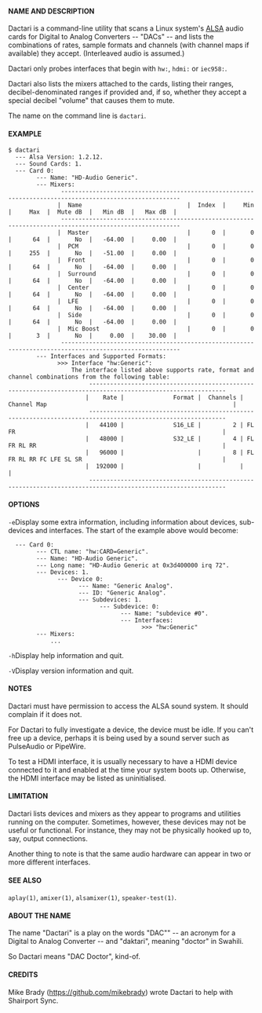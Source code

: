 #### NAME AND DESCRIPTION
Dactari is a command-line utility that scans a Linux system's [ALSA](https://www.alsa-project.org/) audio cards for Digital to Analog Converters -- "DACs" -- and lists the combinations of rates, sample formats and channels
(with channel maps if available) they accept. (Interleaved audio is assumed.)

Dactari only probes interfaces that begin with `hw:`, `hdmi:` or `iec958:`.

Dactari also lists the mixers  attached to the cards, listing their ranges, decibel-denominated ranges if provided and, if so, whether they accept a special decibel "volume" that causes them to mute.

The name on the command line is `dactari`. 

#### EXAMPLE

```
$ dactari
  --- Alsa Version: 1.2.12.
  --- Sound Cards: 1.
  --- Card 0:
        --- Name: "HD-Audio Generic".
        --- Mixers:
               --------------------------------------------------------------------------------------------------------
              |  Name                              |  Index  |     Min  |     Max  |  Mute dB  |   Min dB  |   Max dB  |
               --------------------------------------------------------------------------------------------------------
              |  Master                            |      0  |       0  |      64  |       No  |   -64.00  |     0.00  |
              |  PCM                               |      0  |       0  |     255  |       No  |   -51.00  |     0.00  |
              |  Front                             |      0  |       0  |      64  |       No  |   -64.00  |     0.00  |
              |  Surround                          |      0  |       0  |      64  |       No  |   -64.00  |     0.00  |
              |  Center                            |      0  |       0  |      64  |       No  |   -64.00  |     0.00  |
              |  LFE                               |      0  |       0  |      64  |       No  |   -64.00  |     0.00  |
              |  Side                              |      0  |       0  |      64  |       No  |   -64.00  |     0.00  |
              |  Mic Boost                         |      0  |       0  |       3  |       No  |     0.00  |    30.00  |
               --------------------------------------------------------------------------------------------------------
        --- Interfaces and Supported Formats:
              >>> Interface "hw:Generic":
                  The interface listed above supports rate, format and channel combinations from the following table:
                       -------------------------------------------------------------------------------------------------------------
                      |    Rate |              Format |  Channels | Channel Map                                                     |
                       -------------------------------------------------------------------------------------------------------------
                      |   44100 |              S16_LE |         2 | FL FR                                                           |
                      |   48000 |              S32_LE |         4 | FL FR RL RR                                                     |
                      |   96000 |                     |         8 | FL FR RL RR FC LFE SL SR                                        |
                      |  192000 |                     |           |                                                                 |
                       -------------------------------------------------------------------------------------------------------------
```
#### OPTIONS
`-e`Display some extra information, including information about devices, sub-devices and interfaces. The start of the example above would become:
```
  --- Card 0:
        --- CTL name: "hw:CARD=Generic".
        --- Name: "HD-Audio Generic".
        --- Long name: "HD-Audio Generic at 0x3d400000 irq 72".
        --- Devices: 1.
              --- Device 0:
                    --- Name: "Generic Analog".
                    --- ID: "Generic Analog".
                    --- Subdevices: 1.
                          --- Subdevice: 0:
                                --- Name: "subdevice #0".
                                --- Interfaces:
                                      >>> "hw:Generic"
        --- Mixers:
            ...
```

`-h`Display help information and quit.

`-V`Display version information and quit.

#### NOTES
Dactari must have permission to access the ALSA sound system. It should complain if it does not.

For Dactari to fully investigate a device, the device must be idle. If you can't free up a device, perhaps it is being used by a sound server such as PulseAudio or PipeWire.

To  test  a  HDMI  interface, it is usually necessary to have a HDMI device connected to it and enabled at the time your system boots up. Otherwise, the HDMI interface may be listed as uninitialised.

#### LIMITATION
Dactari lists devices and mixers as they appear to programs and utilities running on the computer. Sometimes, however, these devices may not be useful or functional. For instance, they may not be physically hooked up to, say, output connections.

Another thing to note is that the same audio hardware can appear in two or more different interfaces.

#### SEE ALSO
`aplay(1)`, `amixer(1)`, `alsamixer(1)`, `speaker-test(1)`.

#### ABOUT THE NAME
The name "Dactari" is a play on the words "DAC"" -- an acronym for a Digital to Analog Converter -- and "daktari", meaning "doctor" in Swahili.

So Dactari means "DAC Doctor", kind-of.


#### CREDITS
Mike Brady (https://github.com/mikebrady) wrote Dactari to help with Shairport Sync.
